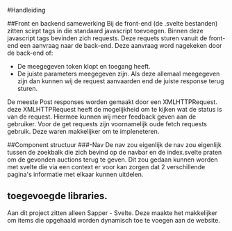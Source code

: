 #Handleiding

##Front en backend samewerking
Bij de front-end (de .svelte bestanden) zitten scirpt tags in die standaard javascript toevoegen.
Binnen deze javascript tags bevinden zich requests. Deze requets sturen vanuit de front-end een aanvraag naar de back-end.
Deze aanvraag word nagekeken door de back-end of:
- De meegegeven token klopt en toegang heeft.
- De juiste parameters meegegeven zijn.
Als deze allemaal meegegeven zijn dan kunnen wij de request aanvaarden end de juiste response terug sturen.

De meeste Post responses worden gemaakt door een XMLHTTPRequest. deze XMLHTTPRequest heeft de mogelijkheid om te kijken wat de status is van de request.
Hiermee kunnen wij meer feedback geven aan de gebruiker.
Voor de get requests zijn voornamelijk oude fetch requests gebruik. Deze waren makkelijker om te impleneteren.

##Component structuur
###-Nav
De nav zou eigenlijk de nav zou eigenlijk tussen de zoekbalk die zich bevind op de navbar en de index.svelte praten
om de gevonden auctions terug te geven.
Dit zou gedaan kunnen worden met svelte die via een context er voor kan zorgen dat 2 verschillende pagina's informatie
met elkaar kunnen uitdelen.

## toegevoegde libraries.
Aan dit project zitten alleen Sapper - Svelte.
Deze maakte het makkelijker om items die opgehaald worden dynamisch toe te voegen aan de website.

